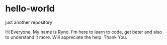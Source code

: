 # hello-world
just another repository

Hi Everyone, My name is Ryno. I'm here to learn to code, get beter and also to understand it more. Will appreciate the help. Thank You.

